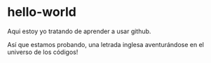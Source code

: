 # hello-world
Aqui estoy yo tratando de aprender a usar github.

Así que estamos probando, una letrada inglesa aventurándose en el universo de los códigos!
